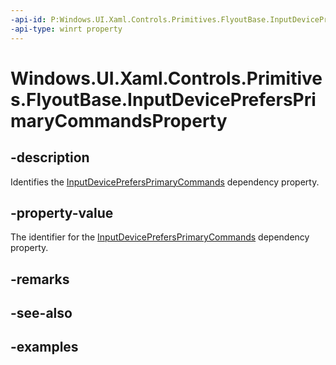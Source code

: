 ```yaml
---
-api-id: P:Windows.UI.Xaml.Controls.Primitives.FlyoutBase.InputDevicePrefersPrimaryCommandsProperty
-api-type: winrt property
---
```


<!-- Property syntax.
public DependencyProperty InputDevicePrefersPrimaryCommandsProperty { get; }
-->

# Windows.UI.Xaml.Controls.Primitives.FlyoutBase.InputDevicePrefersPrimaryCommandsProperty

## -description

Identifies the [InputDevicePrefersPrimaryCommands](flyoutbase_inputdeviceprefersprimarycommands.md) dependency property.

## -property-value

The identifier for the [InputDevicePrefersPrimaryCommands](flyoutbase_inputdeviceprefersprimarycommands.md) dependency property.

## -remarks

## -see-also

## -examples

